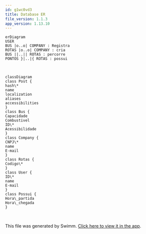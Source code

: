 ```yaml
---
id: g1wc0vd3
title: Database ER
file_version: 1.1.3
app_version: 1.13.10
---
```


<!--MERMAID {width:100}-->
```mermaid
erDiagram
USER
BUS |o..o| COMPANY : Registra
ROTAS |o..o| COMPANY : cria
BUS ||..|| ROTAS : percorre
PONTOS }|..|{ ROTAS : possui

```
<!--MCONTENT {content: "erDiagram<br/>\nUSER<br/>\nBUS |o..o| COMPANY : Registra<br/>\nROTAS |o..o| COMPANY : cria<br/>\nBUS ||..|| ROTAS : percorre<br/>\nPONTOS }|..|{ ROTAS : possui<br/>\n<br/>"} --->

<br/>

<!--MERMAID {width:100}-->
```mermaid
classDiagram
class Post {
hash\*
name
localization
aliases
accessibilities
}
class Bus {
Capacidade
Combustivel
ID\*
Acessibilidade
}
class Company {
CNPJ\*
name
E-mail
}
class Rotas {
Codigo\*
}
class User {
ID\*
name
E-mail
}
class Possui {
Hora\_partida
Hora\_chegada
}
```
<!--MCONTENT {content: "classDiagram<br/>\nclass Post {<br/>\nhash\\*<br/>\nname<br/>\nlocalization<br/>\naliases<br/>\naccessibilities<br/>\n}<br/>\nclass Bus {<br/>\nCapacidade<br/>\nCombustivel<br/>\nID\\*<br/>\nAcessibilidade<br/>\n}<br/>\nclass Company {<br/>\nCNPJ\\*<br/>\nname<br/>\nE-mail<br/>\n}<br/>\nclass Rotas {<br/>\nCodigo\\*<br/>\n}<br/>\nclass User {<br/>\nID\\*<br/>\nname<br/>\nE-mail<br/>\n}<br/>\nclass Possui {<br/>\nHora\\_partida<br/>\nHora\\_chegada<br/>\n}"} --->

<br/>

This file was generated by Swimm. [Click here to view it in the app](https://app.swimm.io/repos/Z2l0aHViJTNBJTNBbWVyY3VyaXVzJTNBJTNBQ3lydXNpdW0=/docs/g1wc0vd3).
